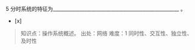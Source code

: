 5
分时系统的特征为____________________________________________________ 。
- [x]  

> 知识点：操作系统概述。
> 出处：网络
> 难度：1
> 同时性、交互性、独立性、及时性
